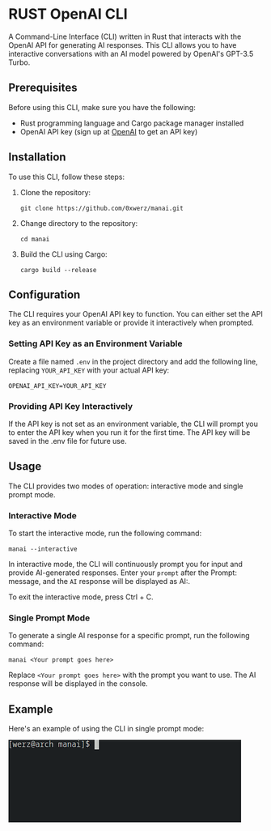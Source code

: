 # RUST OpenAI CLI

A Command-Line Interface (CLI) written in Rust that interacts with the OpenAI API for generating AI responses. This CLI allows you to have interactive conversations with an AI model powered by OpenAI's GPT-3.5 Turbo.

## Prerequisites

Before using this CLI, make sure you have the following:

-   Rust programming language and Cargo package manager installed
-   OpenAI API key (sign up at [OpenAI](https://openai.com/) to get an API key)

## Installation

To use this CLI, follow these steps:

1. Clone the repository:

    ```shell
    git clone https://github.com/0xwerz/manai.git
    ```

2. Change directory to the repository:

    ```shell
    cd manai
    ```

3. Build the CLI using Cargo:

    ```shell
    cargo build --release
    ```

## Configuration

The CLI requires your OpenAI API key to function. You can either set the API key as an environment variable or provide it interactively when prompted.

### Setting API Key as an Environment Variable

Create a file named `.env` in the project directory and add the following line, replacing `YOUR_API_KEY` with your actual API key:

```shell
OPENAI_API_KEY=YOUR_API_KEY
```

### Providing API Key Interactively

If the API key is not set as an environment variable, the CLI will prompt you to enter the API key when you run it for the first time. The API key will be saved in the .env file for future use.

## Usage

The CLI provides two modes of operation: interactive mode and single prompt mode.

### Interactive Mode

To start the interactive mode, run the following command:

```shell
manai --interactive
```

In interactive mode, the CLI will continuously prompt you for input and provide AI-generated responses. Enter your `prompt` after the Prompt: message, and the `AI` response will be displayed as AI:.

To exit the interactive mode, press Ctrl + C.

### Single Prompt Mode

To generate a single AI response for a specific prompt, run the following command:

```shell
manai <Your prompt goes here>
```

Replace `<Your prompt goes here>` with the prompt you want to use. The AI response will be displayed in the console.

## Example

Here's an example of using the CLI in single prompt mode:

![Demo](assets/demo.gif)
